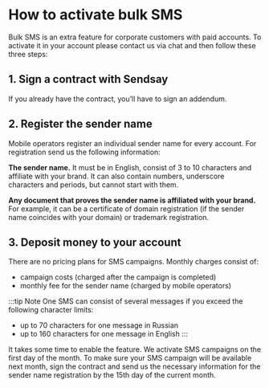 # How to activate bulk SMS
Bulk SMS is an extra feature for corporate customers with paid accounts. To activate it in your account please contact us via chat and then follow these three steps:

## 1. Sign a contract with Sendsay
If you already have the contract, you’ll have to sign an addendum.

## 2. Register the sender name
Mobile operators register an individual sender name for every account. For registration send us the following information:

**The sender name.** It must be in English, consist of 3 to 10 characters and affiliate with your brand. It can also contain numbers, underscore characters and periods, but cannot start with them.

**Any document that proves the sender name is affiliated with your brand.** For example, it can be a certificate of domain registration (if the sender name coincides with your domain) or trademark registration.

## 3. Deposit money to your account
There are no pricing plans for SMS campaigns. Monthly charges consist of:
- campaign costs (charged after the campaign is completed)
- monthly fee for the sender name (charged by mobile operators)

:::tip Note
One SMS can consist of several messages if you exceed the following character limits:
- up to 70 characters for one message in Russian
- up to 160 characters for one message in English
:::

It takes some time to enable the feature. We activate SMS campaigns on the first day of the month. To make sure your SMS campaign will be available next month, sign the contract and send us the necessary information for the sender name registration by the 15th day of the current month.